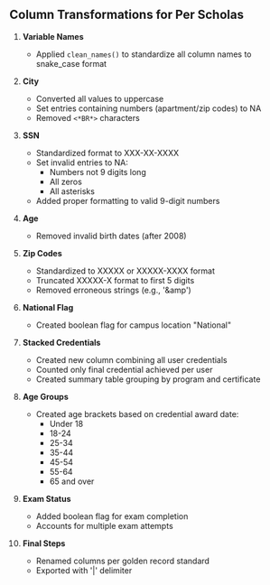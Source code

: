 ## Column Transformations for Per Scholas

1. **Variable Names**
   - Applied `clean_names()` to standardize all column names to snake_case format

2. **City**
   - Converted all values to uppercase
   - Set entries containing numbers (apartment/zip codes) to NA
   - Removed `<*BR*>` characters

3. **SSN**
   - Standardized format to XXX-XX-XXXX
   - Set invalid entries to NA:
     - Numbers not 9 digits long
     - All zeros
     - All asterisks
   - Added proper formatting to valid 9-digit numbers

4. **Age**
   - Removed invalid birth dates (after 2008)

5. **Zip Codes**
   - Standardized to XXXXX or XXXXX-XXXX format
   - Truncated XXXXX-X format to first 5 digits
   - Removed erroneous strings (e.g., '&amp')

6. **National Flag**
   - Created boolean flag for campus location "National"

7. **Stacked Credentials**
   - Created new column combining all user credentials
   - Counted only final credential achieved per user
   - Created summary table grouping by program and certificate

8. **Age Groups**
   - Created age brackets based on credential award date:
     - Under 18
     - 18-24
     - 25-34
     - 35-44
     - 45-54
     - 55-64
     - 65 and over

9. **Exam Status**
   - Added boolean flag for exam completion
   - Accounts for multiple exam attempts

10. **Final Steps**
    - Renamed columns per golden record standard
    - Exported with '|' delimiter
